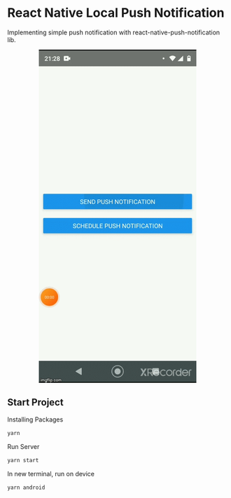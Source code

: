 # React Native Local Push Notification

Implementing simple push notification with react-native-push-notification lib.

<p align="center">
  <img alt="Frontend" src=".github/local-push-notification.gif">
</p>

## Start Project

Installing Packages

```sh
yarn
```

Run Server

```sh
yarn start
```

In new terminal, run on device

```sh
yarn android
```
